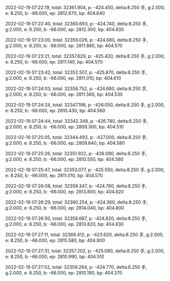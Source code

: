 2022-02-19 07:22:19, total: 32361.904, p: -424.450, delta:8.250 手, g:2.000, e: 8.250, b: -66.000, ep: 2812.670, bp: 404.640

2022-02-19 07:22:40, total: 32360.693, p: -424.740, delta:8.250 手, g:2.000, e: 8.250, b: -66.000, ep: 2812.300, bp: 404.630

2022-02-19 07:23:00, total: 32359.026, p: -424.680, delta:8.250 手, g:2.000, e: 8.250, b: -66.000, ep: 2811.880, bp: 404.570

2022-02-19 07:23:21, total: 32357.629, p: -425.420, delta:8.250 手, g:2.000, e: 8.250, b: -66.000, ep: 2811.140, bp: 404.570

2022-02-19 07:23:42, total: 32352.507, p: -425.870, delta:8.250 手, g:2.000, e: 8.250, b: -66.000, ep: 2811.010, bp: 404.610

2022-02-19 07:24:03, total: 32358.752, p: -424.680, delta:8.250 手, g:2.000, e: 8.250, b: -66.000, ep: 2811.560, bp: 404.530

2022-02-19 07:24:24, total: 32347.198, p: -426.050, delta:8.250 手, g:2.000, e: 8.250, b: -66.000, ep: 2810.430, bp: 404.560

2022-02-19 07:24:44, total: 32342.349, p: -426.780, delta:8.250 手, g:2.000, e: 8.250, b: -66.000, ep: 2809.300, bp: 404.510

2022-02-19 07:25:05, total: 32344.493, p: -427.000, delta:8.250 手, g:2.000, e: 8.250, b: -66.000, ep: 2809.640, bp: 404.580

2022-02-19 07:25:26, total: 32351.922, p: -426.090, delta:8.250 手, g:2.000, e: 8.250, b: -66.000, ep: 2810.550, bp: 404.580

2022-02-19 07:25:47, total: 32353.077, p: -425.550, delta:8.250 手, g:2.000, e: 8.250, b: -66.000, ep: 2811.010, bp: 404.570

2022-02-19 07:26:08, total: 32359.347, p: -424.760, delta:8.250 手, g:2.000, e: 8.250, b: -66.000, ep: 2813.800, bp: 404.820

2022-02-19 07:26:29, total: 32360.254, p: -424.360, delta:8.250 手, g:2.000, e: 8.250, b: -66.000, ep: 2814.040, bp: 404.800

2022-02-19 07:26:50, total: 32358.687, p: -424.820, delta:8.250 手, g:2.000, e: 8.250, b: -66.000, ep: 2813.820, bp: 404.830

2022-02-19 07:27:11, total: 32369.412, p: -423.620, delta:8.250 手, g:2.000, e: 8.250, b: -66.000, ep: 2815.580, bp: 404.900

2022-02-19 07:27:31, total: 32357.202, p: -425.090, delta:8.250 手, g:2.000, e: 8.250, b: -66.000, ep: 2810.990, bp: 404.510

2022-02-19 07:27:52, total: 32359.264, p: -424.770, delta:8.250 手, g:2.000, e: 8.250, b: -66.000, ep: 2810.190, bp: 404.370